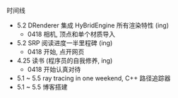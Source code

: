 时间线

* 5.2 DRenderer 集成 HyBridEngine 所有渲染特性 (ing)
  * 0418 相机, 顶点和单个材质导入
* 5.2 SRP 阅读进度一半里程碑 (ing)
  * 0418 开始, 点开网页
* 4.25 读书 (程序员的自我修养, ing)
  * 0418 开始认真对待
* 5.1 ~ 5.5 ray tracing in one weekend, C++ 路径追踪器
* 5.1 ~ 5.5 博客搭建

